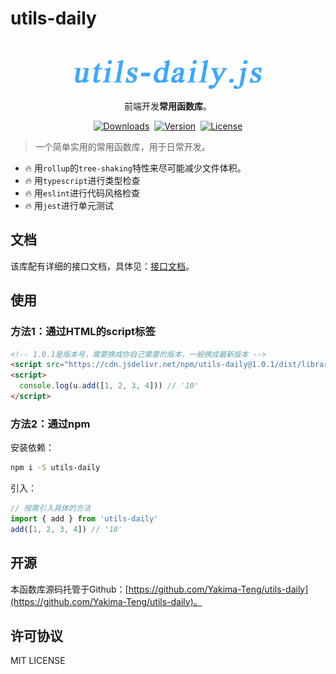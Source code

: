 # utils-daily

<br />

<p align="center">
  <a href="#" rel="noopener noreferrer">
    <img width="300" src="https://github.com/Yakima-Teng/utils-daily/raw/master/assets/logo.png" alt="utils-daily.js">
  </a>
</p>

<p align="center">前端开发<b>常用函数库</b>。</p>

<p align="center" style="display: flex;align-items: center;justify-content: center;gap:8px;">
  <a href="https://npmcharts.com/compare/utils-daily?minimal=true">
    <img src="https://img.shields.io/npm/dm/utils-daily.svg" alt="Downloads">
  </a>
  <a href="https://www.npmjs.com/package/utils-daily">
    <img src="https://img.shields.io/npm/v/utils-daily.svg" alt="Version">
  </a>
  <a href="https://www.npmjs.com/package/utils-daily">
    <img src="https://img.shields.io/npm/l/utils-daily.svg" alt="License">
  </a>
</p>

> 一个简单实用的常用函数库，用于日常开发。

* 🔥 用`rollup`的`tree-shaking`特性来尽可能减少文件体积。
* 🔥 用`typescript`进行类型检查
* 🔥 用`eslint`进行代码风格检查
* 🔥 用`jest`进行单元测试

## 文档

该库配有详细的接口文档，具体见：[接口文档](https://yakima-teng.github.io/utils-daily/)。

## 使用

### 方法1：通过HTML的script标签

```html
<!-- 1.0.1是版本号，需要换成你自己需要的版本，一般换成最新版本 -->
<script src="https://cdn.jsdelivr.net/npm/utils-daily@1.0.1/dist/library/utils-daily.min.js"></script>
<script>
  console.log(u.add([1, 2, 3, 4])) // '10'
</script>
```

### 方法2：通过npm

安装依赖：

```bash
npm i -S utils-daily
```

引入：

```javascript
// 按需引入具体的方法
import { add } from 'utils-daily'
add([1, 2, 3, 4]) // '10'
```

## 开源

本函数库源码托管于Github：[https://github.com/Yakima-Teng/utils-daily](https://github.com/Yakima-Teng/utils-daily)。

## 许可协议

MIT LICENSE
